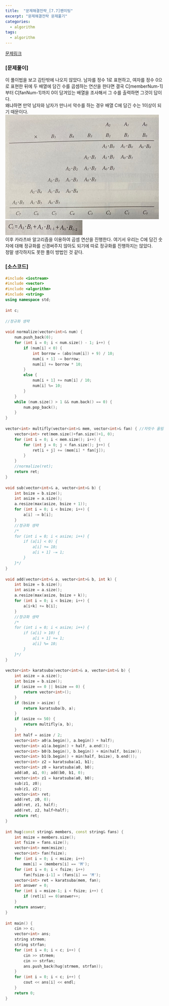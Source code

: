 ```yaml
---
title:  "문제해결전략_[7.7]팬미팅"
excerpt: "문제해결전략 문제풀기"
categories:
  - algorithm
tags:
  - algorithm
---
```

[문제링크](https://algospot.com/judge/problem/read/FANMEETING)
### [문제풀이]
이 풀이법을 보고 감탄밖에 나오지 않았다. 남자를 정수 1로 표현하고, 여자를 정수 0으로 표현한 뒤에 두 배열에 담긴 수를 곱셈하는 연산을 한다면 결국 C[memberNum-1]부터 C[fanNum-1]까지 0이 담겨있는 배열을 조사해서 그 수를 출력하면 그것이 답이다.  
왜냐하면 만약 남자와 남자가 만나서 악수를 하는 경우 배열 C에 담긴 수는 1이상이 되기 때문이다.  
![fanmeeting1](./assets/images/fanmeeting1.png)  
![fanmeeting2](./assets/images/fanmeeting2.png)  
이후 카라츠바 알고리즘을 이용하여 곱셈 연산을 진행한다. 여기서 우리는 C에 담긴 숫자에 대해 정규화를 신경써주지 않아도 되기에 따로 정규화를 진행하지는 않았다.  
정말 생각하지도 못한 풀이 방법인 것 같다.  

### [소스코드]
~~~cpp
#include <iostream>
#include <vector>
#include <algorithm>
#include <string>
using namespace std;

int c;

//정규화 생략

void normalize(vector<int>& num) {
	num.push_back(0);
	for (int i = 0; i < num.size() - 1; i++) {
		if (num[i] < 0) {
			int borrow = (abs(num[i]) + 9) / 10;
			num[i + 1] -= borrow;
			num[i] += borrow * 10;
		}
		else {
			num[i + 1] += num[i] / 10;
			num[i] %= 10;
		}
	}
	while (num.size() > 1 && num.back() == 0) {
		num.pop_back();
	}
}

vector<int> multifly(vector<int>& mem, vector<int>& fan) { //자릿수 올림 내림 신경쓰지 않음.
	vector<int> ret(mem.size()+fan.size()+1, 0);
	for (int i = 0; i < mem.size(); i++) {
		for (int j = 0; j < fan.size(); j++) {
			ret[i + j] += (mem[i] * fan[j]);
		}
	}
	//normalize(ret);
	return ret;
}

void sub(vector<int>& a, vector<int>& b) {
	int bsize = b.size();
	int asize = a.size();
	a.resize(max(asize, bsize + 1));
	for (int i = 0; i < bsize; i++) {
		a[i] -= b[i];
	}
	//정규화 생략
	/*
	for (int i = 0; i < asize; i++) {
		if (a[i] < 0) {
			a[i] += 10;
			a[i + 1] -= 1;
		}
	}*/
}

void add(vector<int>& a, vector<int>& b, int k) {
	int bsize = b.size();
	int asize = a.size();
	a.resize(max(asize, bsize + k));
	for (int i = 0; i < bsize; i++) {
		a[i+k] += b[i];
	}
	//정규화 생략
	/*
	for (int i = 0; i < asize; i++) {
		if (a[i] > 10) {
			a[i + 1] += 1;
			a[i] %= 10;
		}
	}*/
}

vector<int> karatsuba(vector<int>& a, vector<int>& b) {
	int asize = a.size();
	int bsize = b.size();
	if (asize == 0 || bsize == 0) {
		return vector<int>();
	}
	if (bsize > asize) {
		return karatsuba(b, a);
	}
	if (asize <= 50) {
		return multifly(a, b);
	}
	int half = asize / 2;
	vector<int> a0(a.begin(), a.begin() + half);
	vector<int> a1(a.begin() + half, a.end());
	vector<int> b0(b.begin(), b.begin() + min(half, bsize));
	vector<int> b1(b.begin() + min(half, bsize), b.end());
	vector<int> z2 = karatsuba(a1, b1);
	vector<int> z0 = karatsuba(a0, b0);
	add(a0, a1, 0); add(b0, b1, 0);
	vector<int> z1 = karatsuba(a0, b0);
	sub(z1, z0);
	sub(z1, z2);
	vector<int> ret;
	add(ret, z0, 0);
	add(ret, z1, half);
	add(ret, z2, half+half);
	return ret;
}

int hug(const string& members, const string& fans) {
	int msize = members.size();
	int fsize = fans.size();
	vector<int> mem(msize);
	vector<int> fan(fsize);
	for (int i = 0; i < msize; i++)
		mem[i] = (members[i] == 'M');
	for (int i = 0; i < fsize; i++)
		fan[fsize-i-1] = (fans[i] == 'M');
	vector<int> ret = karatsuba(mem, fan);
	int answer = 0;
	for (int i = msize-1; i < fsize; i++) {
		if (ret[i] == 0)answer++;
	}
	return answer;
}

int main() {
	cin >> c;
	vector<int> ans;
	string strmem;
	string strfan;
	for (int i = 0; i < c; i++) {
		cin >> strmem;
		cin >> strfan;
		ans.push_back(hug(strmem, strfan));
	}
	for (int i = 0; i < c; i++) {
		cout << ans[i] << endl;
	}
	return 0;
}
~~~